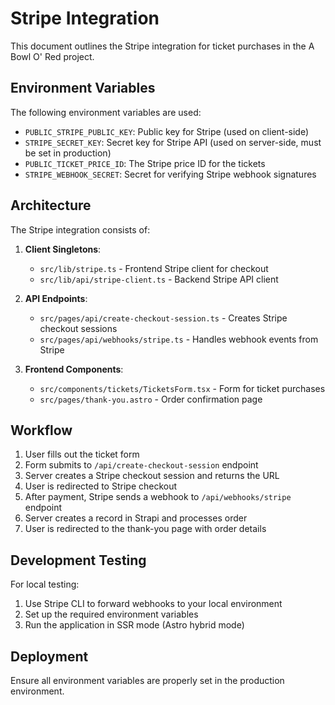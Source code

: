 # Stripe Integration

This document outlines the Stripe integration for ticket purchases in the A Bowl O' Red project.

## Environment Variables

The following environment variables are used:

- `PUBLIC_STRIPE_PUBLIC_KEY`: Public key for Stripe (used on client-side)
- `STRIPE_SECRET_KEY`: Secret key for Stripe API (used on server-side, must be set in production)
- `PUBLIC_TICKET_PRICE_ID`: The Stripe price ID for the tickets
- `STRIPE_WEBHOOK_SECRET`: Secret for verifying Stripe webhook signatures

## Architecture

The Stripe integration consists of:

1. **Client Singletons**:

   - `src/lib/stripe.ts` - Frontend Stripe client for checkout
   - `src/lib/api/stripe-client.ts` - Backend Stripe API client

2. **API Endpoints**:

   - `src/pages/api/create-checkout-session.ts` - Creates Stripe checkout sessions
   - `src/pages/api/webhooks/stripe.ts` - Handles webhook events from Stripe

3. **Frontend Components**:
   - `src/components/tickets/TicketsForm.tsx` - Form for ticket purchases
   - `src/pages/thank-you.astro` - Order confirmation page

## Workflow

1. User fills out the ticket form
2. Form submits to `/api/create-checkout-session` endpoint
3. Server creates a Stripe checkout session and returns the URL
4. User is redirected to Stripe checkout
5. After payment, Stripe sends a webhook to `/api/webhooks/stripe` endpoint
6. Server creates a record in Strapi and processes order
7. User is redirected to the thank-you page with order details

## Development Testing

For local testing:

1. Use Stripe CLI to forward webhooks to your local environment
2. Set up the required environment variables
3. Run the application in SSR mode (Astro hybrid mode)

## Deployment

Ensure all environment variables are properly set in the production environment.
